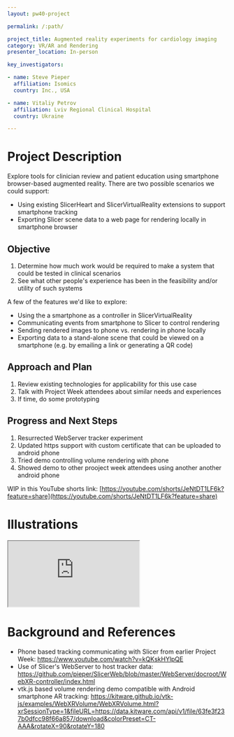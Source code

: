 ```yaml
---
layout: pw40-project

permalink: /:path/

project_title: Augmented reality experiments for cardiology imaging
category: VR/AR and Rendering
presenter_location: In-person

key_investigators:

- name: Steve Pieper
  affiliation: Isomics
  country: Inc., USA

- name: Vitaliy Petrov
  affiliation: Lviv Regional Clinical Hospital
  country: Ukraine

---
```


# Project Description

<!-- Add a short paragraph describing the project. -->

Explore tools for clinician review and patient education using smartphone browser-based augmented reality.
There are two possible scenarios we could support:

* Using existing SlicerHeart and SlicerVirtualReality extensions to support smartphone tracking
* Exporting Slicer scene data to a web page for rendering locally in smartphone browser

## Objective

<!-- Describe here WHAT you would like to achieve (what you will have as end result). -->

1. Determine how much work would be required to make a system that could be tested in clinical scenarios
2. See what other people's experience has been in the feasibility and/or utility of such systems

A few of the features we'd like to explore:
* Using the a smartphone as a controller in SlicerVirtualReality
* Communicating events from smartphone to Slicer to control rendering
* Sending rendered images to phone vs. rendering in phone locally
* Exporting data to a stand-alone scene that could be viewed on a smartphone (e.g. by emailing a link or generating a QR code)
  
## Approach and Plan

<!-- Describe here HOW you would like to achieve the objectives stated above. -->

1.  Review existing technologies for applicability for this use case
2.  Talk with Project Week attendees about similar needs and experiences
3.  If time, do some prototyping

## Progress and Next Steps

<!-- Update this section as you make progress, describing of what you have ACTUALLY DONE.
     If there are specific steps that you could not complete then you can describe them here, too. -->

1. Resurrected WebServer tracker experiment
2. Updated https support with custom certificate that can be uploaded to android phone
3. Tried demo controlling volume rendering with phone
4. Showed demo to other prooject week attendees using another another android phone

WIP in this YouTube shorts link: [https://youtube.com/shorts/JeNtDT1LF6k?feature=share](https://youtube.com/shorts/JeNtDT1LF6k?feature=share)

# Illustrations

 <iframe src="https://youtu.be/Dwza9Bbg4J4">
 </iframe>


# Background and References

<!-- If you developed any software, include link to the source code repository.
     If possible, also add links to sample data, and to any relevant publications. -->

*   Phone based tracking communicating with Slicer from earlier Project Week: <https://www.youtube.com/watch?v=kQKskHYlpQE>
*   Use of Slicer's WebServer to host tracker data: <https://github.com/pieper/SlicerWeb/blob/master/WebServer/docroot/WebXR-controller/index.html>
*   vtk.js based volume rendering demo compatible with Android smartphone AR tracking: <https://kitware.github.io/vtk-js/examples/WebXRVolume/WebXRVolume.html?xrSessionType=1&fileURL=https://data.kitware.com/api/v1/file/63fe3f237b0dfcc98f66a857/download&colorPreset=CT-AAA&rotateX=90&rotateY=180>
